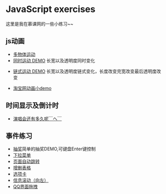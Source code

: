 # JavaScript exercises
这里是我在慕课网的一些小练习~~
## js动画
+ [多物体运动](https://htmlpreview.github.io/?https://github.com/pyhui/JavaScript-exercises/blob/master/js%20animation/%E5%A4%9A%E7%89%A9%E4%BD%93%E5%8A%A8%E7%94%BB.html)
+ [同时运动 DEMO](https://htmlpreview.github.io/?https://github.com/pyhui/JavaScript-exercises/blob/master/js%20animation/%E5%A4%9A%E7%89%A9%E4%BD%93%E5%90%8C%E6%97%B6%E8%BF%90%E5%8A%A8.html)
长宽以及透明度同时变化
- [链式运动 DEMO](https://htmlpreview.github.io/?https://github.com/pyhui/JavaScript-exercises/blob/master/js%20animation/%E9%93%BE%E5%BC%8F.html)
长宽以及透明度链式变化，长度改变完宽改变最后透明度改变
+ [淘宝网动画小demo](https://htmlpreview.github.io/?https://github.com/pyhui/JavaScript-exercises/blob/master/js%20animation/index.html#)
## 时间显示及倒计时
+ [演唱会还有多久呢￣へ￣](http://htmlpreview.github.io/?https://github.com/pyhui/JavaScript-exercises/blob/master/Count%20down/index.html)
## 事件练习
+ [抽奖](http://htmlpreview.github.io/?https://github.com/pyhui/JavaScript-exercises/blob/master/keyEvent/index.html)简单的抽奖DEMO,可键盘Enter键控制
+ [下拉菜单](http://htmlpreview.github.io/?https://github.com/pyhui/JavaScript-exercises/blob/master/Event/index.html)
+ [页面自动跳转](http://htmlpreview.github.io/?https://github.com/pyhui/JavaScript-exercises/blob/master/Event/%E9%A1%B5%E9%9D%A2%E8%B7%B3%E8%BD%AC.html)
+ [增删表格](http://htmlpreview.github.io/?https://github.com/pyhui/JavaScript-exercises/blob/master/Event/%E6%B7%BB%E5%8A%A0%E5%88%A0%E9%99%A4%E8%A1%A8%E6%A0%BC.html)
+ [选项卡](http://htmlpreview.github.io/?https://github.com/pyhui/JavaScript-exercises/blob/master/Event/%E9%80%89%E9%A1%B9%E5%8D%A1.html)
+ [信息滚动（向左）](http://htmlpreview.github.io/?https://github.com/pyhui/JavaScript-exercises/blob/master/Event/%E4%BF%A1%E6%81%AF%E6%BB%9A%E5%8A%A8%EF%BC%88%E5%90%91%E5%B7%A6%EF%BC%89.html)
+ [QQ界面拖拽](http://htmlpreview.github.io/?https://github.com/pyhui/JavaScript-exercises/blob/master/QQ/index.html)
